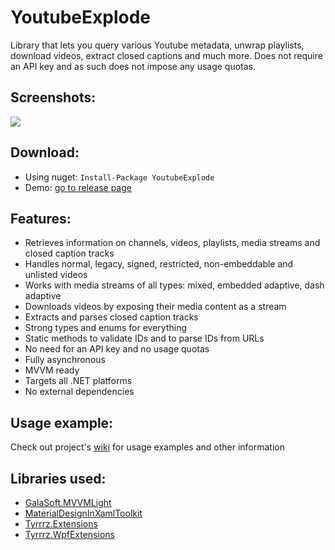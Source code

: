 # YoutubeExplode

Library that lets you query various Youtube metadata, unwrap playlists, download videos, extract closed captions and much more.
Does not require an API key and as such does not impose any usage quotas.

## Screenshots:

![](http://www.tyrrrz.me/projects/images/ytexplode_1.png)

## Download:

- Using nuget: `Install-Package YoutubeExplode`
- Demo: [go to release page](https://github.com/Tyrrrz/YoutubeExplode/releases)

## Features:

- Retrieves information on channels, videos, playlists, media streams and closed caption tracks
- Handles normal, legacy, signed, restricted, non-embeddable and unlisted videos
- Works with media streams of all types: mixed, embedded adaptive, dash adaptive
- Downloads videos by exposing their media content as a stream
- Extracts and parses closed caption tracks
- Strong types and enums for everything
- Static methods to validate IDs and to parse IDs from URLs
- No need for an API key and no usage quotas
- Fully asynchronous
- MVVM ready
- Targets all .NET platforms
- No external dependencies

## Usage example:

Check out project's [wiki](https://github.com/Tyrrrz/YoutubeExplode/wiki) for usage examples and other information

## Libraries used:

- [GalaSoft.MVVMLight](http://www.mvvmlight.net)
- [MaterialDesignInXamlToolkit](https://github.com/ButchersBoy/MaterialDesignInXamlToolkit)
- [Tyrrrz.Extensions](https://github.com/Tyrrrz/Extensions)
- [Tyrrrz.WpfExtensions](https://github.com/Tyrrrz/WpfExtensions)

